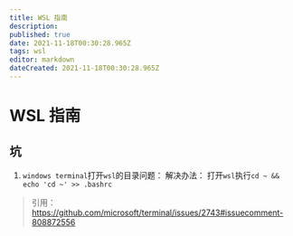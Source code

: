 ```yaml
---
title: WSL 指南
description: 
published: true
date: 2021-11-18T00:30:28.965Z
tags: wsl
editor: markdown
dateCreated: 2021-11-18T00:30:28.965Z
---
```


# WSL 指南

## 坑

1. `windows terminal`打开`wsl`的目录问题：
解决办法： 打开`wsl`执行`cd ~ && echo 'cd ~' >> .bashrc`
> 引用：https://github.com/microsoft/terminal/issues/2743#issuecomment-808872556